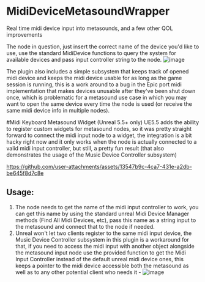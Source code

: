 # MidiDeviceMetasoundWrapper
Real time midi device input into metasounds, and a few other QOL improvements


The node in question, just insert the correct name of the device you'd like to use, use the standard MidiDevice functions to query the system for available devices and pass input controller string to the node.
![image](https://github.com/user-attachments/assets/db4d8d52-9fc0-4c4f-a825-94346a5c40be)

The plugin also includes a simple subsystem that keeps track of opened midi device and keeps the midi device usable for as long as the game session is running, this is a work around to a bug in the Epic port midi implementation that makes devices unusable after they've been shut down once, which is problematic for a metasound use case in which you may want to open the same device every time the node is used (or receive the same midi device info in multiple nodes). 

#Midi Keyboard Metasound Widget (Unreal 5.5+ only) 
UE5.5 adds the ability to register custom widgets for metasound nodes, so it was pretty straight forward to connect the midi input node to a widget, the integration is a bit hacky right now and it only works when the node is actually connected to a valid midi input controller, but still, a pretty fun result (that also demonstrates the usage of the Music Device Controller subsystem) 

https://github.com/user-attachments/assets/13547b9c-4ca7-431e-a2db-be645f8d7c8e



## Usage:
1. The node needs to get the name of the midi input controller to work, you can get this name by using the standard unreal Midi Device Manager methods (Find All Midi Devices, etc), pass this name as a string input to the metasound and connect that to the node if needed.
2. Unreal won't let two clients register to the same midi input device, the Music Device Controller subsystem in this plugin is a workaround for that, if you need to access the midi input with another object alongside the metasound input node use the provided function to get the Midi Input Controller instead of the default unreal midi device ones, this keeps a pointer to the midi device accessible both the metasound as well as to any other potential client who needs it - ![image](https://github.com/user-attachments/assets/cf3995a0-29da-4980-9e00-f65c625758bf)
